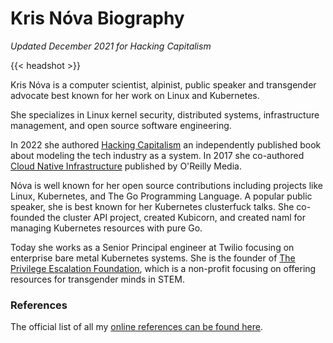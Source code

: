 # Kris Nóva Biography

_Updated December 2021 for Hacking Capitalism_

{{< headshot >}}

Kris Nóva is a computer scientist, alpinist, public speaker and transgender advocate best known for her work on Linux and Kubernetes.

She specializes in Linux kernel security, distributed systems, infrastructure management, and open source software engineering. 


In 2022 she authored [Hacking Capitalism](hackingcapitalism.io) an independently published book about modeling the tech industry as a system. 
In 2017 she co-authored [Cloud Native Infrastructure](cnibook.info) published by O'Reilly Media.


Nóva is well known for her open source contributions including projects like Linux, Kubernetes, and The Go Programming Language. 
A popular public speaker, she is best known for her Kubernetes clusterfuck talks. She co-founded the cluster API project, created Kubicorn, and created naml for managing Kubernetes resources with pure Go.



Today she works as a Senior Principal engineer at Twilio focusing on enterprise bare metal Kubernetes systems. 
She is the founder of [The Privilege Escalation Foundation](https://privilegeescalation.org), which is a non-profit focusing on offering resources for transgender minds in STEM.

### References

The official list of all my [online references can be found here](/references).
